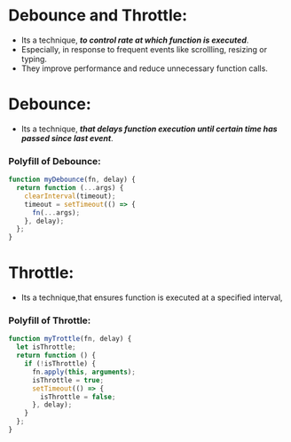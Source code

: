 # Debounce and Throttle:

- Its a technique, **_to control rate at which function is executed_**.
- Especially, in response to frequent events like scrollling, resizing or typing.
- They improve performance and reduce unnecessary function calls.

# Debounce:

- Its a technique, **_that delays function execution until certain time has passed since last event_**.

### Polyfill of Debounce:

```js
function myDebounce(fn, delay) {
  return function (...args) {
    clearInterval(timeout);
    timeout = setTimeout(() => {
      fn(...args);
    }, delay);
  };
}
```

# Throttle:

- Its a technique,that ensures function is executed at a specified interval,

### Polyfill of Throttle:

```js
function myTrottle(fn, delay) {
  let isThrottle;
  return function () {
    if (!isThrottle) {
      fn.apply(this, arguments);
      isThrottle = true;
      setTimeout(() => {
        isThrottle = false;
      }, delay);
    }
  };
}
```

